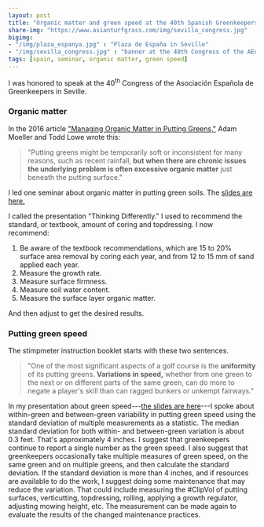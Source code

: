 ```yaml
---
layout: post
title: "Organic matter and green speed at the 40th Spanish Greenkeepers Congress"
share-img: "https://www.asianturfgrass.com/img/sevilla_congress.jpg"
bigimg:
- "/img/plaza_espanya.jpg" : "Plaza de España in Seville"
- "/img/sevilla_congress.jpg" : "banner at the 40th Congress of the AEdG"
tags: [spain, seminar, organic matter, green speed]
---
```


I was honored to speak at the 40<sup>th</sup> Congress of the Asociación Española de Greenkeepers in Seville. 

### Organic matter

In the 2016 article ["Managing Organic Matter in Putting Greens,"](http://gsrpdf.lib.msu.edu/ticpdf.py?file=/article/moeller-lowe-managing-11-4-16.pdf) Adam Moeller and Todd Lowe wrote this:

> "Putting greens might be temporarily soft or inconsistent for many reasons, such as recent rainfall, **but when there are chronic issues the underlying problem is often excessive organic matter** just beneath the putting surface."

I led one seminar about organic matter in putting green soils. The [slides are here.](https://speakerdeck.com/micahwoods/thinking-differently-trying-to-reduce-topdressing-and-core-aerification-by-careful-adjustment-of-the-growth-rate-and-organic-matter)

<script async class="speakerdeck-embed" data-id="2662418d203d44d7ab0150e613cd05a9" data-ratio="1.33333333333333" src="//speakerdeck.com/assets/embed.js"></script>

I called the presentation "Thinking Differently." I used to recommend the standard, or textbook, amount of coring and topdressing. I now recommend:

1. Be aware of the textbook recommendations, which are 15 to 20% surface area removal by coring each year, and from 12 to 15 mm of sand applied each year.
2. Measure the growth rate.
3. Measure surface firmness.
4. Measure soil water content.
5. Measure the surface layer organic matter.

And then adjust to get the desired results.

### Putting green speed

The stimpmeter instruction booklet starts with these two sentences.

> "One of the most significant aspects of a golf course is the **uniformity** of its putting greens. **Variations in speed,** whether from one green to the next or on different parts of the same green, can do more to negate a player's skill than can ragged bunkers or unkempt fairways."

<script async class="speakerdeck-embed" data-id="4a90d3c10fd34ce386d83c16488ea06f" data-ratio="1.33333333333333" src="//speakerdeck.com/assets/embed.js"></script>

In my presentation about green speed---[the slides are here](https://speakerdeck.com/micahwoods/putting-green-speed-and-its-variability)---I spoke about within-green and between-green variability in putting green speed using the standard deviation of multiple measurements as a statistic. The median standard deviation for both within- and between-green variation is about 0.3 feet. That's approximately 4 inches. I suggest that greenkeepers continue to report a single number as the green speed. I also suggest that greenkeepers occasionally take multiple measures of green speed, on the same green and on multiple greens, and then calculate the standard deviation. If the standard deviation is more than 4 inches, and if resources are available to do the work, I suggest doing some maintenance that may reduce the variation. That could include measuring the #ClipVol of putting surfaces, verticutting, topdressing, rolling, applying a growth regulator, adjusting mowing height, etc. The measurement can be made again to evaluate the results of the changed maintenance practices.
